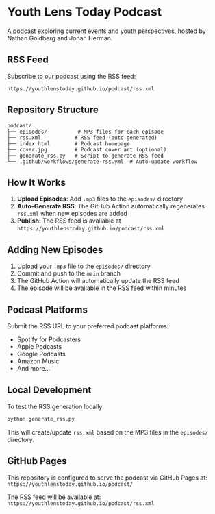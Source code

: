 # Youth Lens Today Podcast

A podcast exploring current events and youth perspectives, hosted by Nathan Goldberg and Jonah Herman.

## RSS Feed

Subscribe to our podcast using the RSS feed:
```
https://youthlenstoday.github.io/podcast/rss.xml
```

## Repository Structure

```
podcast/
├── episodes/          # MP3 files for each episode
├── rss.xml           # RSS feed (auto-generated)
├── index.html        # Podcast homepage
├── cover.jpg         # Podcast cover art (optional)
├── generate_rss.py   # Script to generate RSS feed
└── .github/workflows/generate-rss.yml  # Auto-update workflow
```

## How It Works

1. **Upload Episodes**: Add `.mp3` files to the `episodes/` directory
2. **Auto-Generate RSS**: The GitHub Action automatically regenerates `rss.xml` when new episodes are added
3. **Publish**: The RSS feed is available at `https://youthlenstoday.github.io/podcast/rss.xml`

## Adding New Episodes

1. Upload your `.mp3` file to the `episodes/` directory
2. Commit and push to the `main` branch
3. The GitHub Action will automatically update the RSS feed
4. The episode will be available in the RSS feed within minutes

## Podcast Platforms

Submit the RSS URL to your preferred podcast platforms:
- Spotify for Podcasters
- Apple Podcasts
- Google Podcasts
- Amazon Music
- And more...

## Local Development

To test the RSS generation locally:

```bash
python generate_rss.py
```

This will create/update `rss.xml` based on the MP3 files in the `episodes/` directory.

## GitHub Pages

This repository is configured to serve the podcast via GitHub Pages at:
`https://youthlenstoday.github.io/podcast/`

The RSS feed will be available at:
`https://youthlenstoday.github.io/podcast/rss.xml` 